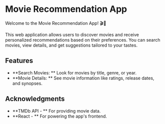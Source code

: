 # Movie Recommendation App

Welcome to the Movie Recommendation App! 🎬🍿

This web application allows users to discover movies and receive personalized recommendations based on their preferences. You can search movies, view details, and get suggestions tailored to your tastes.

## Features

- **Search Movies: ** Look for movies by title, genre, or year.
- **Movie Details: ** See movie information like ratings, release dates, and synopses.

## Acknowledgments
- **TMDb API - ** For providing movie data.
- **React - ** For powering the app's frontend.